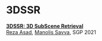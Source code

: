 # 3DSSR

**[3DSSR: 3D SubScene Retrieval][1]**  
[Reza Asad][RA], [Manolis Savva][MS], SGP 2021

[1]: https://sgp2021.github.io/
[RA]: https://reza-asad.github.io/
[MS]: https://msavva.github.io/
